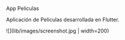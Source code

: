
App Peliculas 

Aplicación de Peliculas desarrollada en Flutter.

![](lib/images/screenshot.jpg | width=200)
